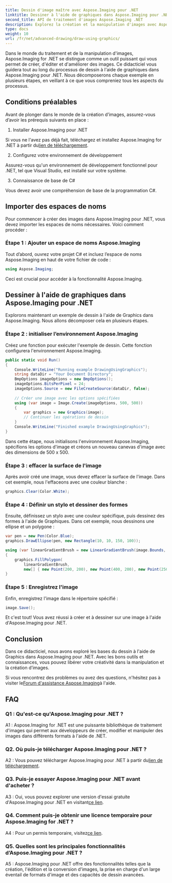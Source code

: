 ```yaml
---
title: Dessin d'image maître avec Aspose.Imaging pour .NET
linktitle: Dessiner à l'aide de graphiques dans Aspose.Imaging pour .NET
second_title: API de traitement d'images Aspose.Imaging .NET
description: Explorez la création et la manipulation d'images avec Aspose.Imaging pour .NET. Apprenez à dessiner et à modifier facilement des images en C#.
type: docs
weight: 10
url: /fr/net/advanced-drawing/draw-using-graphics/
---
```

Dans le monde du traitement et de la manipulation d'images, Aspose.Imaging for .NET se distingue comme un outil puissant qui vous permet de créer, d'éditer et d'améliorer des images. Ce didacticiel vous guidera tout au long du processus de dessin à l'aide de graphiques dans Aspose.Imaging pour .NET. Nous décomposerons chaque exemple en plusieurs étapes, en veillant à ce que vous compreniez tous les aspects du processus.

## Conditions préalables

Avant de plonger dans le monde de la création d’images, assurez-vous d’avoir les prérequis suivants en place :

1. Installer Aspose.Imaging pour .NET

 Si vous ne l'avez pas déjà fait, téléchargez et installez Aspose.Imaging for .NET à partir du[lien de téléchargement](https://releases.aspose.com/imaging/net/).

2. Configurez votre environnement de développement

Assurez-vous qu'un environnement de développement fonctionnel pour .NET, tel que Visual Studio, est installé sur votre système.

3. Connaissance de base de C#

Vous devez avoir une compréhension de base de la programmation C#.

## Importer des espaces de noms

Pour commencer à créer des images dans Aspose.Imaging pour .NET, vous devez importer les espaces de noms nécessaires. Voici comment procéder :

### Étape 1 : Ajouter un espace de noms Aspose.Imaging

Tout d’abord, ouvrez votre projet C# et incluez l’espace de noms Aspose.Imaging en haut de votre fichier de code :

```csharp
using Aspose.Imaging;
```

Ceci est crucial pour accéder à la fonctionnalité Aspose.Imaging.

## Dessiner à l'aide de graphiques dans Aspose.Imaging pour .NET

Explorons maintenant un exemple de dessin à l'aide de Graphics dans Aspose.Imaging. Nous allons décomposer cela en plusieurs étapes.

### Étape 2 : initialiser l’environnement Aspose.Imaging

Créez une fonction pour exécuter l'exemple de dessin. Cette fonction configurera l'environnement Aspose.Imaging.

```csharp
public static void Run()
{
    Console.WriteLine("Running example DrawingUsingGraphics");
    string dataDir = "Your Document Directory";
    BmpOptions imageOptions = new BmpOptions();
    imageOptions.BitsPerPixel = 24;
    imageOptions.Source = new FileCreateSource(dataDir, false);
    
    // Créer une image avec les options spécifiées
    using (var image = Image.Create(imageOptions, 500, 500))
    {
        var graphics = new Graphics(image);
        // Continuer les opérations de dessin
    }
    Console.WriteLine("Finished example DrawingUsingGraphics");
}
```

Dans cette étape, nous initialisons l'environnement Aspose.Imaging, spécifions les options d'image et créons un nouveau canevas d'image avec des dimensions de 500 x 500.

### Étape 3 : effacer la surface de l'image

Après avoir créé une image, vous devez effacer la surface de l'image. Dans cet exemple, nous l'effaceons avec une couleur blanche :

```csharp
graphics.Clear(Color.White);
```

### Étape 4 : Définir un stylo et dessiner des formes

Ensuite, définissez un stylo avec une couleur spécifique, puis dessinez des formes à l'aide de Graphiques. Dans cet exemple, nous dessinons une ellipse et un polygone :

```csharp
var pen = new Pen(Color.Blue);
graphics.DrawEllipse(pen, new Rectangle(10, 10, 150, 100));

using (var linearGradientBrush = new LinearGradientBrush(image.Bounds, Color.Red, Color.White, 45f))
{
    graphics.FillPolygon(
        linearGradientBrush,
        new[] { new Point(200, 200), new Point(400, 200), new Point(250, 350) });
}
```

### Étape 5 : Enregistrez l'image

Enfin, enregistrez l'image dans le répertoire spécifié :

```csharp
image.Save();
```

Et c'est tout! Vous avez réussi à créer et à dessiner sur une image à l'aide d'Aspose.Imaging pour .NET.

## Conclusion

Dans ce didacticiel, nous avons exploré les bases du dessin à l'aide de Graphics dans Aspose.Imaging pour .NET. Avec les bons outils et connaissances, vous pouvez libérer votre créativité dans la manipulation et la création d’images.

 Si vous rencontrez des problèmes ou avez des questions, n'hésitez pas à visiter le[Forum d'assistance Aspose.Imaging](https://forum.aspose.com/)à l'aide.

## FAQ

### Q1 : Qu'est-ce qu'Aspose.Imaging pour .NET ?

A1 : Aspose.Imaging for .NET est une puissante bibliothèque de traitement d'images qui permet aux développeurs de créer, modifier et manipuler des images dans différents formats à l'aide de .NET.

### Q2. Où puis-je télécharger Aspose.Imaging pour .NET ?

 A2 : Vous pouvez télécharger Aspose.Imaging pour .NET à partir du[lien de téléchargement](https://releases.aspose.com/imaging/net/).

### Q3. Puis-je essayer Aspose.Imaging pour .NET avant d'acheter ?

 A3 : Oui, vous pouvez explorer une version d'essai gratuite d'Aspose.Imaging pour .NET en visitant[ce lien](https://releases.aspose.com/).

### Q4. Comment puis-je obtenir une licence temporaire pour Aspose.Imaging for .NET ?

 A4 : Pour un permis temporaire, visitez[ce lien](https://purchase.aspose.com/temporary-license/).

### Q5. Quelles sont les principales fonctionnalités d’Aspose.Imaging pour .NET ?

A5 : Aspose.Imaging pour .NET offre des fonctionnalités telles que la création, l'édition et la conversion d'images, la prise en charge d'un large éventail de formats d'image et des capacités de dessin avancées.